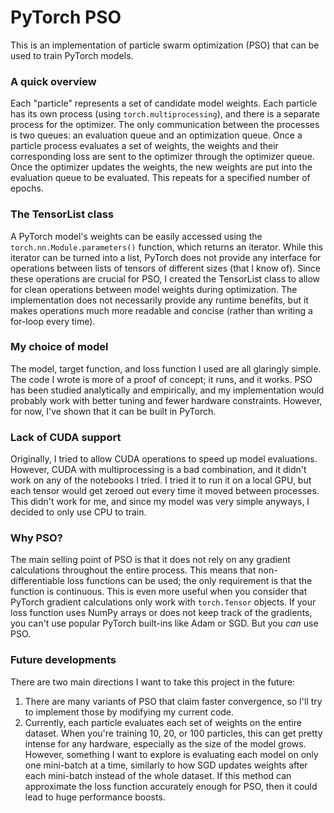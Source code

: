 # PyTorch PSO

This is an implementation of particle swarm optimization (PSO) that can be used to train PyTorch models.

### A quick overview

Each "particle" represents a set of candidate model weights. Each particle has its own process (using `torch.multiprocessing`), and there is a separate process for the optimizer.
The only communication between the processes is two queues: an evaluation queue and an optimization queue. Once a particle process evaluates a set of weights, the weights and their corresponding loss are 
sent to the optimizer through the optimizer queue. Once the optimizer updates the weights, the new weights are put into the evaluation queue to be evaluated. This repeats for a specified number of epochs.

### The TensorList class
A PyTorch model's weights can be easily accessed using the `torch.nn.Module.parameters()` function, which returns an iterator. While this iterator can be turned into a list, PyTorch does not provide any interface for 
operations between lists of tensors of different sizes (that I know of). Since these operations are crucial for PSO, I created the TensorList class to allow for clean operations between model weights during optimization. The implementation does not necessarily provide any runtime benefits, but it makes operations much more readable and concise (rather than writing a for-loop every time).

### My choice of model
The model, target function, and loss function I used are all glaringly simple. The code I wrote is more of a proof of concept; it runs, and it works. PSO has been studied analytically and empirically, and my 
implementation would probably work with better tuning and fewer hardware constraints. However, for now, I've shown that it can be built in PyTorch.

### Lack of CUDA support
Originally, I tried to allow CUDA operations to speed up model evaluations. However, CUDA with multiprocessing is a bad combination, and it didn't work on any of the notebooks I tried. I tried it to run it on a local GPU, but 
each tensor would get zeroed out every time it moved between processes. This didn't work for me, and since my model was very simple anyways, I decided to only use CPU to train.

### Why PSO?
The main selling point of PSO is that it does not rely on any gradient calculations throughout the entire process. This means that non-differentiable loss functions can be used; the only requirement is that the function is continuous. This is even more useful when you consider that PyTorch gradient calculations only work with `torch.Tensor` objects. If your loss function uses NumPy arrays or does not keep track of the gradients, you can't use popular PyTorch built-ins like Adam or SGD. But you _can_ use PSO.

### Future developments
There are two main directions I want to take this project in the future:
1. There are many variants of PSO that claim faster convergence, so I'll try to implement those by modifying my current code.
2. Currently, each particle evaluates each set of weights on the entire dataset. When you're training 10, 20, or 100 particles, this can get pretty intense for any hardware, especially as the size of the model grows. However, something I want to explore is evaluating each model on only one mini-batch at a time, similarly to how SGD updates weights after each mini-batch instead of the whole dataset. If this method can approximate the loss function
accurately enough for PSO, then it could lead to huge performance boosts.
